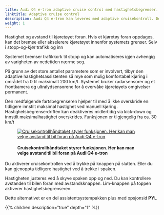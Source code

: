 ```yaml
---
title: Audi Q4 e-tron adaptive cruise control med hastighetsbegrenser.
linktitle: Adaptive cruise control
description: Audi Q4 e-tron kan leveres med adaptive cruisekontroll. Den adaptive cruisekontrollen (ACC) støtter føreren innenfor systemets grenser
weight: 1
---
```

<!-- markdownlint-disable MD033 -->
Hastighet og avstand til kjøretøyet foran. Hvis et kjøretøy foran oppdages, kan det bremse eller akselerere kjøretøyet innenfor systemets grenser. Selv i stopp-og-kjør trafikk og inn

Systemet bremser trafikkork til stopp og kan automatiseres igjen avhengig av varigheten av nedetiden
nærme seg.

På grunn av det store antallet parametere som er involvert, tilbyr den adaptive hastighetsassistenten så mye som mulig
komfortabel kjøring i området fra 0 til maksimalt 200 km/t. Systemet bruker radarsensorer og et frontkamera og ultralydsensorene for å overvåke kjøretøyets omgivelser permanent.

Den medfølgende fartsbegrenseren hjelper til med å ikke overskride en tidligere innstilt maksimal hastighet ved manuell kjøring. Hastighetsbegrenserdriften kan deaktiveres midlertidig via kick-down og innstilt maksimalhastighet overskrides. Funksjonen er tilgjengelig fra ca. 30 km/t

<figure>
    <a href="https://media.electrichasgoneaudi.net/multimedia/models/e-tron-gt/technology/drivingassistance/adaptivecruisecontrol/cruisecontrol.jpg">
        <img src="https://media.electrichasgoneaudi.net/multimedia/models/e-tron-gt/technology/drivingassistance/adaptivecruisecontrol/cruisecontrols.jpg"
        alt="Cruisekontrollhåndtaket styrer funksjonen. Her kan man velge avstand til bil foran på Audi Q4 e-tron" title="Cruisekontrollhåndtaket styrer funksjonen. Her kan man velge avstand til bil foran på Audi Q4 e-tron">
    </a>
    <figcaption><h4>Cruisekontrollhåndtaket styrer funksjonen. Her kan man velge avstand til bil foran på Audi Q4 e-tron</h4></figcaption>
</figure>

Du aktiverer cruisekontrollen ved å trykke på knappen på slutten. Eller du kan gjenoppta tidligere hastighet ved å trekke i spaken.

Hastigheten justeres ved å skyve spaken opp og ned. Du kan kontrollere avstanden til bilen foran med avstandsknappen.
Lim-knappen på toppen aktiverer hastighetsbegrenseren.

Dette alternativet er en del assistentsystempakken plus med opsjonsid **PYL**

{{% children description="true" depth="1" %}}
